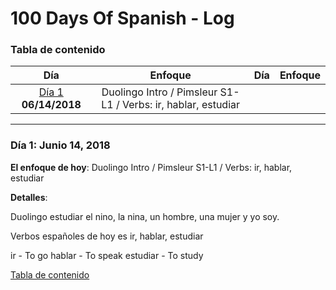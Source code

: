 # 100 Days Of Spanish - Log

<a name="toc"></a>
### Tabla de contenido
|Día|Enfoque|Día|Enfoque|
|:---:|:-----:|:---:|:-----:|
|[Día 1](#day-1) **06/14/2018**| Duolingo Intro / Pimsleur S1-L1 / Verbs: ir, hablar, estudiar |
<!--- 
|[Día 1](#day-1) **--/--/--**| Topics |[Día 2](#day-2) **--/--/--**| Topics |
|[Day 1](#day-1) **--/--/--**| Topics |[Day 2](#day-2) **--/--/--**| Topics |
--->

<!---
Entry template

----------
<a name="day-1"></a>
### Día 1: Junio 14, 2018  

**El enfoque de hoy**: [Fill in]

**Detalles**:
    [Fill in or skip]

**Reflexión:**  [Fill in or skip]

![Day 1 Image](https://raw.githubusercontent.com/mikekwright/100-days-of-code/master/images/day1_image.png)

**Ejemplos**: [Fill in with some examples if any] 

[Tabla de contenido](#toc)

--->

----------
<a name="day-1"></a>
### Día 1: Junio 14, 2018  

**El enfoque de hoy**: Duolingo Intro / Pimsleur S1-L1 / Verbs: ir, hablar, estudiar

**Detalles**:

Duolingo estudiar el nino, la nina, un hombre, una mujer y yo soy.  

Verbos españoles de hoy es ir, hablar, estudiar

ir - To go
hablar - To speak
estudiar - To study

[Tabla de contenido](#toc)
